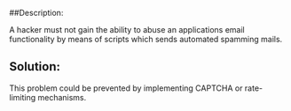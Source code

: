 ##Description:

A hacker must not gain the ability to abuse an applications email functionality by
means of scripts which sends automated spamming mails.

## Solution:

This problem could be prevented by implementing CAPTCHA or rate-limiting mechanisms.
